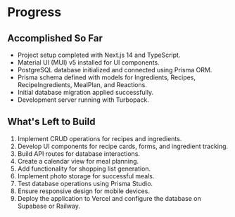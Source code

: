 # Progress

## Accomplished So Far
- Project setup completed with Next.js 14 and TypeScript.
- Material UI (MUI) v5 installed for UI components.
- PostgreSQL database initialized and connected using Prisma ORM.
- Prisma schema defined with models for Ingredients, Recipes, RecipeIngredients, MealPlan, and Reactions.
- Initial database migration applied successfully.
- Development server running with Turbopack.

## What's Left to Build
1. Implement CRUD operations for recipes and ingredients.
2. Develop UI components for recipe cards, forms, and ingredient tracking.
3. Build API routes for database interactions.
4. Create a calendar view for meal planning.
5. Add functionality for shopping list generation.
6. Implement photo storage for successful meals.
7. Test database operations using Prisma Studio.
8. Ensure responsive design for mobile devices.
9. Deploy the application to Vercel and configure the database on Supabase or Railway.